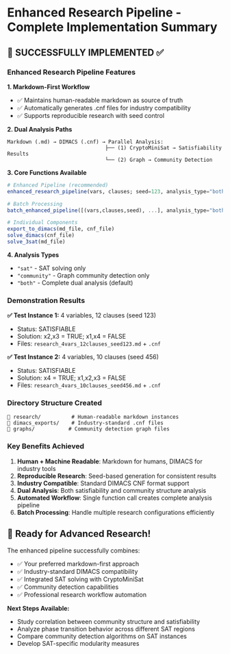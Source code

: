# Enhanced Research Pipeline - Complete Implementation Summary

## 🎉 SUCCESSFULLY IMPLEMENTED ✅

### Enhanced Research Pipeline Features

**1. Markdown-First Workflow**
- ✅ Maintains human-readable markdown as source of truth
- ✅ Automatically generates .cnf files for industry compatibility
- ✅ Supports reproducible research with seed control

**2. Dual Analysis Paths**
```
Markdown (.md) → DIMACS (.cnf) → Parallel Analysis:
                                ├── (1) CryptoMiniSat → Satisfiability Results  
                                └── (2) Graph → Community Detection
```

**3. Core Functions Available**
```julia
# Enhanced Pipeline (recommended)
enhanced_research_pipeline(vars, clauses; seed=123, analysis_type="both")

# Batch Processing  
batch_enhanced_pipeline([(vars,clauses,seed), ...], analysis_type="both")

# Individual Components
export_to_dimacs(md_file, cnf_file)
solve_dimacs(cnf_file)
solve_3sat(md_file)
```

**4. Analysis Types**
- `"sat"` - SAT solving only
- `"community"` - Graph community detection only  
- `"both"` - Complete dual analysis (default)

### Demonstration Results

**✅ Test Instance 1:** 4 variables, 12 clauses (seed 123)
- Status: SATISFIABLE
- Solution: x2,x3 = TRUE; x1,x4 = FALSE  
- Files: `research_4vars_12clauses_seed123.md` + `.cnf`

**✅ Test Instance 2:** 4 variables, 10 clauses (seed 456)  
- Status: SATISFIABLE
- Solution: x4 = TRUE; x1,x2,x3 = FALSE
- Files: `research_4vars_10clauses_seed456.md` + `.cnf`

### Directory Structure Created
```
📁 research/          # Human-readable markdown instances
📁 dimacs_exports/    # Industry-standard .cnf files  
📁 graphs/           # Community detection graph files
```

### Key Benefits Achieved

1. **Human + Machine Readable**: Markdown for humans, DIMACS for industry tools
2. **Reproducible Research**: Seed-based generation for consistent results
3. **Industry Compatible**: Standard DIMACS CNF format support  
4. **Dual Analysis**: Both satisfiability and community structure analysis
5. **Automated Workflow**: Single function call creates complete analysis pipeline
6. **Batch Processing**: Handle multiple research configurations efficiently

## 🚀 Ready for Advanced Research!

The enhanced pipeline successfully combines:
- ✅ Your preferred markdown-first approach
- ✅ Industry-standard DIMACS compatibility  
- ✅ Integrated SAT solving with CryptoMiniSat
- ✅ Community detection capabilities
- ✅ Professional research workflow automation

**Next Steps Available:**
- Study correlation between community structure and satisfiability
- Analyze phase transition behavior across different SAT regions
- Compare community detection algorithms on SAT instances
- Develop SAT-specific modularity measures
